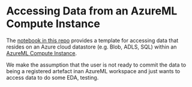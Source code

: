 # Accessing Data from an AzureML Compute Instance

The [notebook in this repo](./access-data-on-ci.ipynb) provides a template for accessing data that resides on an Azure cloud datastore (e.g. Blob, 
ADLS, SQL) within an [AzureML Compute Instance](https://docs.microsoft.com/en-gb/azure/machine-learning/service/concept-compute-instance).

We make the assumption that the user is not ready to commit the data to being a registered artefact inan AzureML workspace and just wants to access data
to do some EDA, testing.
